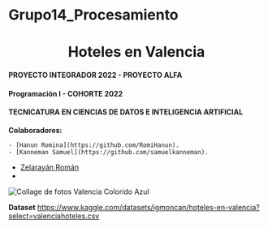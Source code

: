 # Grupo14_Procesamiento
<h1 align="center"> Hoteles en Valencia </h1>

#### PROYECTO INTEGRADOR 2022 - PROYECTO ALFA
#### Programación I - COHORTE 2022

#### TECNICATURA EN CIENCIAS DE DATOS E INTELIGENCIA ARTIFICIAL

**Colaboradores:**

	- [Hanun Romina](https://github.com/RomiHanun). 
	- [Kanneman Samuel](https://github.com/samuelkanneman).
  - [Zelarayán Román ](https://github.com/romanzelararg)
  - 
![Collage de fotos Valencia Colorido Azul](https://github.com/LMmansilla/Grupo14_Procesamiento/assets/108492765/780749d1-3b9b-4cd4-8b93-b0a8f73a5bea)

**Dataset**
https://www.kaggle.com/datasets/igmoncan/hoteles-en-valencia?select=valenciahoteles.csv
